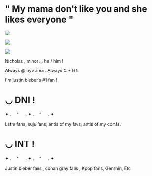 # " My mama don't like you and she likes everyone " 

![](https://i.pinimg.com/736x/ca/ef/59/caef591f55d00d1f9db7aa07b9d211a3.jpg)

![](https://i.pinimg.com/736x/33/6a/f7/336af710de2754d4cef1f4fe449b71c2.jpg)


![](https://i.pinimg.com/736x/2a/6e/8f/2a6e8f04481d530e5666478688b45a8b.jpg)

Nicholas , minor ◡ he / him !

Always @ hyv area . Always C + H !! 

I'm justin bieber's #1 fan !

# ◡ DNI ! 

✦ . 　⁺ 　 . ✦ . 　⁺ 　 . ✦

Lsfm fans, suju fans, antis of my favs, antis of my comfs. 

# ◡ INT !

✦ . 　⁺ 　 . ✦ . 　⁺ 　 . ✦

Justin bieber fans , conan gray fans , Kpop fans, Genshin, Etc
